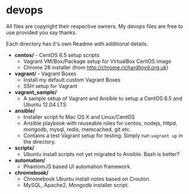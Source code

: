 devops
=========

All files are copyright their respective owners. My devops files are free to use provided you say thanks.

Each directory has it's own Readme with additional details.

- **centos/** - CentOS 6.5 setup scripts
  - Vagrant VM/Box/Package setup for VirtualBox CentOS image
  - Chrome 28 installer (from http://chrome.richardlloyd.org.uk)
- **vagrant/** - Vagrant Boxes
  - Install my default custom Vagrant Boxes
  - SSH setup for Vagrant
- **vagrant_sample/**
  - A sample setup of Vagrant and Ansible to setup a CentOS 6.5 and Ubuntu 12.04 LTS
- **ansible/**
  - Installer script fo Mac OS X and Linux/CentOS
  - Ansible playbook with reuseable roles for centos, nodejs, httpd, mongodb, mysql, redis, memcached, git etc.
  - Contains a test Vagrant setup for testing. Simply run `vagrant up` in the directory.
- **scripts/**
  - Ubuntu install scripts not yet migrated to Ansible. Bash is better?
- **automation/**
  - PhantomJS based UI automation framework.
- **chromebook/**
  - Chromebook Ubuntu install notes based on Crouton.
  - MySQL, Apache2, Mongodb installer script.
